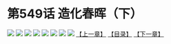 # 第549话 造化春晖（下）
![](https://mhpic.xiaomingtaiji.net/comic/D/斗破苍穹拆分版/549话/1.jpg-zymk.middle.webp)
![](https://mhpic.xiaomingtaiji.net/comic/D/斗破苍穹拆分版/549话/2.jpg-zymk.middle.webp)
![](https://mhpic.xiaomingtaiji.net/comic/D/斗破苍穹拆分版/549话/3.jpg-zymk.middle.webp)
![](https://mhpic.xiaomingtaiji.net/comic/D/斗破苍穹拆分版/549话/4.jpg-zymk.middle.webp)
![](https://mhpic.xiaomingtaiji.net/comic/D/斗破苍穹拆分版/549话/5.jpg-zymk.middle.webp)
![](https://mhpic.xiaomingtaiji.net/comic/D/斗破苍穹拆分版/549话/6.jpg-zymk.middle.webp)
![](https://mhpic.xiaomingtaiji.net/comic/D/斗破苍穹拆分版/549话/7.jpg-zymk.middle.webp)
![](https://mhpic.xiaomingtaiji.net/comic/D/斗破苍穹拆分版/549话/8.jpg-zymk.middle.webp)
[【上一章】](./548.md)
[【目录】](./READMD.md)
[【下一章】](./550.md)
